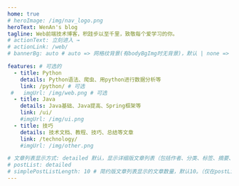 ```yaml
---
home: true
# heroImage: /img/nav_logo.png
heroText: WenAn's blog
tagline: Web前端技术博客，积跬步以至千里，致敬每个爱学习的你。
# actionText: 立刻进入 →
# actionLink: /web/
# bannerBg: auto # auto => 网格纹背景(有bodyBgImg时无背景)，默认 | none => 无 | '大图地址' | background: 自定义背景样式       提示：如发现文本颜色不适应你的背景时可以到palette.styl修改$bannerTextColor变量

features: # 可选的
  - title: Python
    details: Python语法、爬虫、用python进行数据分析等
    link: /python/ # 可选
 #   imgUrl: /img/web.png # 可选
  - title: Java
    details: Java基础、Java提高、Spring框架等
    link: /ui/
    #imgUrl: /img/ui.png
  - title: 技巧
    details: 技术文档、教程、技巧、总结等文章
    link: /technology/
    #imgUrl: /img/other.png

# 文章列表显示方式: detailed 默认，显示详细版文章列表（包括作者、分类、标签、摘要、分页等）| simple => 显示简约版文章列表（仅标题和日期）| none 不显示文章列表
# postList: detailed
# simplePostListLength: 10 # 简约版文章列表显示的文章数量，默认10。（仅在postList设置为simple时生效）
---
```

